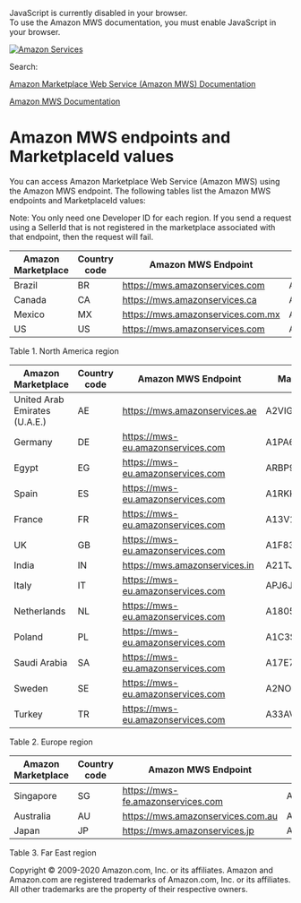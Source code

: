 <div id="MWSDX_noscript">

JavaScript is currently disabled in your browser.  
To use the Amazon MWS documentation, you must enable JavaScript in your
browser.

</div>

<div id="MWSDX_divtop">

[![Amazon
Services](https://images-na.ssl-images-amazon.com/images/G/08/mwsportal/fr_FR/amazonservices.gif "Amazon Services")](http://services.amazon.fr)

<div id="MWSDX_search">

<span id="MWSDX_searchlbl">Search:</span>

</div>

  
<span id="MWSDX_titlebar">[Amazon Marketplace Web Service (Amazon MWS)
Documentation](https://developer.amazonservices.fr/gp/mws/docs.html)</span>

</div>

<div id="MWSDX_divbottom">

<div id="MWSDX_divleft">

<div id="MWSDX_toc">

</div>

</div>

<div id="MWSDX_divright">

<div id="MWSDX_content">

<span id="MWSDX_breadcrumbs">[Amazon MWS
Documentation](https://developer.amazonservices.fr/gp/mws/docs.html)</span>

<div id="DG_Endpoints" class="nested0">

# <span class="ph">Amazon MWS</span> endpoints and MarketplaceId values

<div class="body">

<div class="section">

You can access <span class="ph">Amazon Marketplace Web Service (Amazon
MWS)</span> using the <span class="ph">Amazon MWS</span> endpoint. The
following tables list the <span class="ph">Amazon MWS</span> endpoints
and <span class="keyword parmname">MarketplaceId</span> values:

<div class="note note">

<span class="notetitle">Note:</span> You only need one Developer ID for
each region. If you send a request using a <span
class="keyword parmname">SellerId</span> that is not registered in the
marketplace associated with that endpoint, then the request will fail.

</div>

<div class="tablenoborder">

| Amazon Marketplace | Country code | <span class="ph">Amazon MWS</span> Endpoint                                             | MarketplaceId                                                        |
|--------------------|--------------|-----------------------------------------------------------------------------------------|----------------------------------------------------------------------|
| Brazil             | BR           | <span id="DG_Endpoints__d2032e1165" class="ph">https://mws.amazonservices.com</span>    | <span id="DG_Endpoints__d2032e1169" class="ph">A2Q3Y263D00KWC</span> |
| Canada             | CA           | <span id="DG_Endpoints__d2032e1182" class="ph">https://mws.amazonservices.ca</span>     | <span id="DG_Endpoints__d2032e1186" class="ph">A2EUQ1WTGCTBG2</span> |
| Mexico             | MX           | <span id="DG_Endpoints__d2032e1199" class="ph">https://mws.amazonservices.com.mx</span> | <span id="DG_Endpoints__d2032e1203" class="ph">A1AM78C64UM0Y8</span> |
| US                 | US           | <span id="DG_Endpoints__d2032e1216" class="ph">https://mws.amazonservices.com</span>    | <span id="DG_Endpoints__d2032e1220" class="ph">ATVPDKIKX0DER</span>  |

<span class="tablecap">Table 1. North America region</span>

</div>

<div class="tablenoborder">

| Amazon Marketplace            | Country code | <span class="ph">Amazon MWS</span> Endpoint                                             | MarketplaceId                                                        |
|-------------------------------|--------------|-----------------------------------------------------------------------------------------|----------------------------------------------------------------------|
| United Arab Emirates (U.A.E.) | AE           | <span id="DG_Endpoints__d2032e1273" class="ph">https://mws.amazonservices.ae</span>     | <span id="DG_Endpoints__d2032e1277" class="ph">A2VIGQ35RCS4UG</span> |
| Germany                       | DE           | <span id="DG_Endpoints__d2032e1290" class="ph">https://mws-eu.amazonservices.com</span> | <span id="DG_Endpoints__d2032e1294" class="ph">A1PA6795UKMFR9</span> |
| Egypt                         | EG           | <span id="DG_Endpoints__d2032e1307" class="ph">https://mws-eu.amazonservices.com</span> | <span id="DG_Endpoints__d2032e1311" class="ph">ARBP9OOSHTCHU</span>  |
| Spain                         | ES           | <span id="DG_Endpoints__d2032e1324" class="ph">https://mws-eu.amazonservices.com</span> | <span id="DG_Endpoints__d2032e1328" class="ph">A1RKKUPIHCS9HS</span> |
| France                        | FR           | <span id="DG_Endpoints__d2032e1341" class="ph">https://mws-eu.amazonservices.com</span> | <span id="DG_Endpoints__d2032e1345" class="ph">A13V1IB3VIYZZH</span> |
| UK                            | GB           | <span id="DG_Endpoints__d2032e1359" class="ph">https://mws-eu.amazonservices.com</span> | <span id="DG_Endpoints__d2032e1363" class="ph">A1F83G8C2ARO7P</span> |
| India                         | IN           | <span id="DG_Endpoints__d2032e1376" class="ph">https://mws.amazonservices.in</span>     | <span id="DG_Endpoints__d2032e1380" class="ph">A21TJRUUN4KGV</span>  |
| Italy                         | IT           | <span id="DG_Endpoints__d2032e1393" class="ph">https://mws-eu.amazonservices.com</span> | <span id="DG_Endpoints__d2032e1397" class="ph">APJ6JRA9NG5V4</span>  |
| Netherlands                   | NL           | <span id="DG_Endpoints__d2032e1410" class="ph">https://mws-eu.amazonservices.com</span> | <span id="DG_Endpoints__d2032e1414" class="ph">A1805IZSGTT6HS</span> |
| Poland                        | PL           | <span id="DG_Endpoints__d2032e1427" class="ph">https://mws-eu.amazonservices.com</span> | <span id="DG_Endpoints__d2032e1431" class="ph">A1C3SOZRARQ6R3</span> |
| Saudi Arabia                  | SA           | <span id="DG_Endpoints__d2032e1447" class="ph">https://mws-eu.amazonservices.com</span> | <span id="DG_Endpoints__d2032e1451" class="ph">A17E79C6D8DWNP</span> |
| Sweden                        | SE           | <span id="DG_Endpoints__d2032e1464" class="ph">https://mws-eu.amazonservices.com</span> | <span id="DG_Endpoints__d2032e1468" class="ph">A2NODRKZP88ZB9</span> |
| Turkey                        | TR           | <span id="DG_Endpoints__d2032e1481" class="ph">https://mws-eu.amazonservices.com</span> | <span id="DG_Endpoints__d2032e1485" class="ph">A33AVAJ2PDY3EV</span> |

<span class="tablecap">Table 2. Europe region</span>

</div>

<div class="tablenoborder">

| Amazon Marketplace | Country code | <span class="ph">Amazon MWS</span> Endpoint                                             | MarketplaceId                                                        |
|--------------------|--------------|-----------------------------------------------------------------------------------------|----------------------------------------------------------------------|
| Singapore          | SG           | <span id="DG_Endpoints__d2032e1538" class="ph">https://mws-fe.amazonservices.com</span> | <span id="DG_Endpoints__d2032e1542" class="ph">A19VAU5U5O7RUS</span> |
| Australia          | AU           | <span id="DG_Endpoints__d2032e1555" class="ph">https://mws.amazonservices.com.au</span> | <span id="DG_Endpoints__d2032e1559" class="ph">A39IBJ37TRP1C6</span> |
| Japan              | JP           | <span id="DG_Endpoints__d2032e1572" class="ph">https://mws.amazonservices.jp</span>     | <span id="DG_Endpoints__d2032e1576" class="ph">A1VC38T7YXB528</span> |

<span class="tablecap">Table 3. Far East region</span>

</div>

</div>

</div>

</div>

<div id="MWSDX_footer">

Copyright © 2009-2020 Amazon.com, Inc. or its affiliates. Amazon and
Amazon.com are registered trademarks of Amazon.com, Inc. or its
affiliates. All other trademarks are the property of their respective
owners.

</div>

</div>

</div>

<div style="clear: both;">

</div>

</div>
